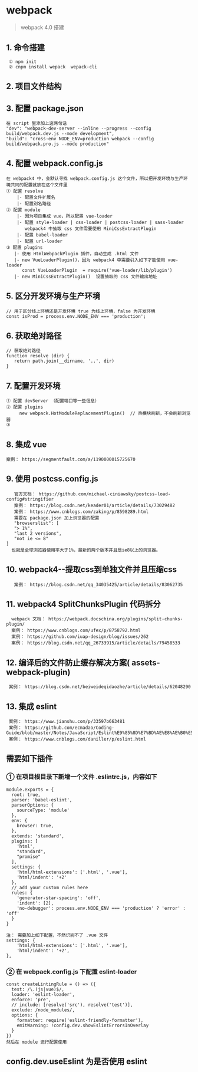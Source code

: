 # webpack

> webpack 4.0 搭建

##  1. 命令搭建
     ① npm init
     ② cnpm install wepack  wepack-cli

##  2. 项目文件结构

       
##  3. 配置 package.json
    在 script 里添加上这两句话
    "dev": "webpack-dev-server --inline --progress --config build/webpack.dev.js --mode development",
    "build": "cross-env NODE_ENV=production webpack --config build/webpack.pro.js --mode production"

##  4. 配置 webpack.config.js
    在 webpack4 中，会默认寻找 webpack.config.js 这个文件，所以把开发环境与生产环境共同的配置就放在这个文件里
    ① 配置 resolve
        |- 配置文件扩展名
        |- 配置别名路径
    ② 配置 module
        |- 因为项目集成 vue，所以配置 vue-loader
        |- 配置 style-loader | css-loader | postcss-loader | sass-loader
           webpack4 中抽取 css 文件需要使用 MiniCssExtractPlugin
        |- 配置 babel-loader
        |- 配置 url-loader
    ③ 配置 plugins
       |- 使用 HtmlWebpackPlugin 插件，自动生成 .html 文件
       |- new VueLoaderPlugin()，因为 webpack4 中需要引入如下才能使用 vue-loader
          const VueLoaderPlugin  = require('vue-loader/lib/plugin')
       |- new MiniCssExtractPlugin()  设置抽取的 css 文件输出地址

##  5. 区分开发环境与生产环境
    // 用于区分线上环境还是开发环境 true 为线上环境，false 为开发环境
    const isProd = process.env.NODE_ENV === 'production';

##  6. 获取绝对路径
    // 获取绝对路径
    function resolve (dir) {
       return path.join(__dirname, '..', dir)
    }

##  7. 配置开发环境
    ① 配置 devServer （配置端口等一些信息）
    ② 配置 plugins
         new webpack.HotModuleReplacementPlugin()  // 热模块刷新，不会刷新浏览器
    ③ 

##  8. 集成 vue 
    案例： https://segmentfault.com/a/1190000015725670

##  9. 使用 postcss.config.js
       官方文档： https://github.com/michael-ciniawsky/postcss-load-config#stringifier
       案例： https://blog.csdn.net/keader01/article/details/73029482
       案例： https://www.cnblogs.com/zaking/p/8598289.html
       需要在 package.json 加上浏览器的配置
       "browserslist": [
       "> 1%",
       "last 2 versions",
       "not ie <= 8"
    ]
      也就是全球浏览器使用率大于1%，最新的两个版本并且是ie8以上的浏览器。

##  10. webpack4--提取css到单独文件并且压缩css
       案例： https://blog.csdn.net/qq_34035425/article/details/83062735

##  11. webpack4  SplitChunksPlugin 代码拆分
      webpack 文档： https://webpack.docschina.org/plugins/split-chunks-plugin/
      案例： https://www.cnblogs.com/ufex/p/8758792.html
      案例： https://github.com/iuap-design/blog/issues/262
      案例： https://blog.csdn.net/qq_26733915/article/details/79458533

##  12. 编译后的文件防止缓存解决方案( assets-webpack-plugin)
     案例： https://blog.csdn.net/beiweideqidaozhe/article/details/62048290

##  13. 集成 eslint
     案例： https://www.jianshu.com/p/33597b663481
     案例： https://github.com/ecmadao/Coding-Guide/blob/master/Notes/JavaScript/Eslint%E9%85%8D%E7%BD%AE%E8%AE%B0%E5%BD%95(with%20webpack).md
     案例： https://www.cnblogs.com/daniller/p/eslint.html     

##  需要如下插件


###  ① 在项目根目录下新增一个文件 .eslintrc.js，内容如下
    module.exports = {
      root: true,
      parser: 'babel-eslint',
      parserOptions: {
        sourceType: 'module'
      },
      env: {
        browser: true,
      },
      extends: 'standard',
      plugins: [
        'html',
        "standard",
        "promise"
      ],
      settings: {
        'html/html-extensions': ['.html', '.vue'],
        'html/indent': '+2'
      },
      // add your custom rules here
      rules: {
        'generator-star-spacing': 'off',
        'indent': [2],
        'no-debugger': process.env.NODE_ENV === 'production' ? 'error' : 'off'
      }
    }

    注： 需要加上如下配置，不然识别不了 .vue 文件
    settings: {
        'html/html-extensions': ['.html', '.vue'],
        'html/indent': '+2',
    },

###  ② 在 webpack.config.js 下配置 eslint-loader
    const createLintingRule = () => ({
      test: /\.(js|vue)$/,
      loader: 'eslint-loader',
      enforce: 'pre',
      // include: [resolve('src'), resolve('test')],
      exclude: /node_modules/,
      options: {
        formatter: require('eslint-friendly-formatter'),
        emitWarning: !config.dev.showEslintErrorsInOverlay
      }
    })
    然后在 module 进行配置使用

##  config.dev.useEslint 为是否使用 eslint
